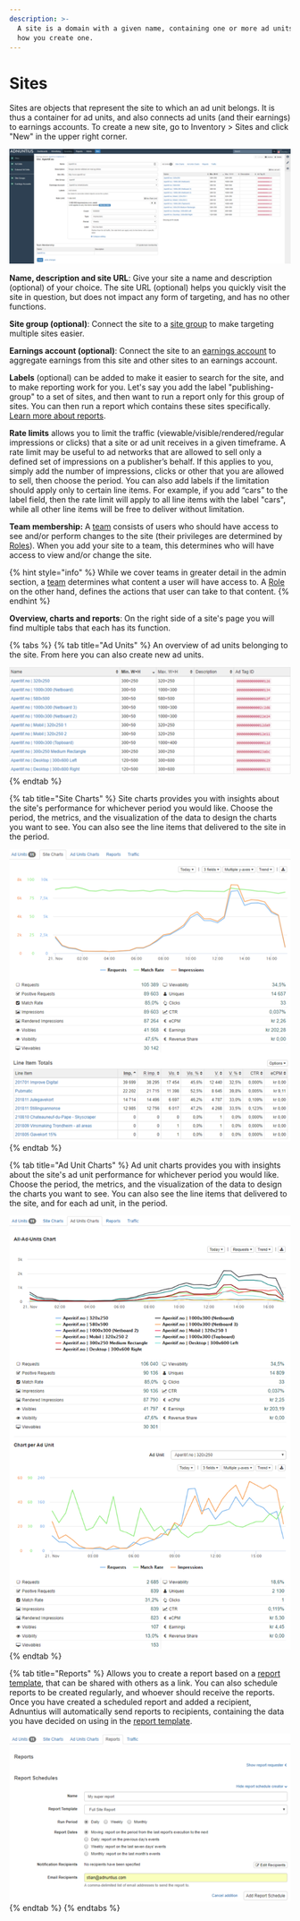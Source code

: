 ```yaml
---
description: >-
  A site is a domain with a given name, containing one or more ad units. Here is
  how you create one.
---
```


# Sites

Sites are objects that represent the site to which an ad unit belongs. It is thus a container for ad units, and also connects ad units \(and their earnings\) to earnings accounts. To create a new site, go to Inventory &gt; Sites and click "New" in the upper right corner.

![Example site and its ad units \(on the right\).](../../../.gitbook/assets/201811-advertising-site.png)

**Name, description and site URL**: Give your site a name and description \(optional\) of your choice. The site URL \(optional\) helps you quickly visit the site in question, but does not impact any form of targeting, and has no other functions.

**Site group \(optional\)**: Connect the site to a [site group](site-groups.md) to make targeting multiple sites easier. 

**Earnings account \(optional\)**: Connect the site to an [earnings account](earnings-accounts.md) to aggregate earnings from this site and other sites to an earnings account. 

**Labels** \(optional\) can be added to make it easier to search for the site, and to make reporting work for you. Let's say you add the label "publishing-group" to a set of sites, and then want to run a report only for this group of sites. You can then run a report which contains these sites specifically. [Learn more about reports](../reports/publishing-queries.md).

**Rate limits** allows you to limit the traffic \(viewable/visible/rendered/regular impressions or clicks\) that a site or ad unit receives in a given timeframe. A rate limit may be useful to ad networks that are allowed to sell only a defined set of impressions on a publisher’s behalf. If this applies to you, simply add the number of impressions, clicks or other that you are allowed to sell, then choose the period. You can also add labels if the limitation should apply only to certain line items. For example, if you add “cars” to the label field, then the rate limit will apply to all line items with the label "cars", while all other line items will be free to deliver without limitation.  

**Team membership:**  A [team](../admin/users-teams-and-roles.md) consists of users who should have access to see and/or perform changes to the site \(their privileges are determined by [Roles](../admin/users-teams-and-roles.md)\). When you add your site to a team, this determines who will have access to view and/or change the site.

{% hint style="info" %}
While we cover teams in greater detail in the admin section, a [team](../admin/users-teams-and-roles.md) determines what content a user will have access to. A [Role ](../admin/users-teams-and-roles.md)on the other hand, defines the actions that user can take to that content. 
{% endhint %}

**Overview, charts and reports**: On the right side of a site's page you will find multiple tabs that each has its function. 

{% tabs %}
{% tab title="Ad Units" %}
An overview of ad units belonging to the site. From here you can also create new ad units. 

![Ad unit overview](../../../.gitbook/assets/201811-inventory-site-ad-unit-overview.png)
{% endtab %}

{% tab title="Site Charts" %}
Site charts provides you with insights about the site's performance for whichever period you would like. Choose the period, the metrics, and the visualization of the data to design the charts you want to see. You can also see the line items that delivered to the site in the period. 

![Site charts example](../../../.gitbook/assets/201811-inventory-site-site-charts.png)
{% endtab %}

{% tab title="Ad Unit Charts" %}
Ad unit charts provides you with insights about the site's ad unit performance for whichever period you would like. Choose the period, the metrics, and the visualization of the data to design the charts you want to see. You can also see the line items that delivered to the site, and for each ad unit, in the period.

![Ad unit chart example](../../../.gitbook/assets/201811-inventory-site-ad-unit-charts.png)
{% endtab %}

{% tab title="Reports" %}
Allows you to create a report based on a [report template](../reports/reports-templates-and-schedules.md), that can be shared with others as a link. You can also schedule reports to be created regularly, and whoever should receive the reports. Once you have created a scheduled report and added a recipient, Adnuntius will automatically send reports to recipients, containing the data you have decided on using in the [report template](../reports/reports-templates-and-schedules.md). 

![Example set up for a scheduled report](../../../.gitbook/assets/201811-inventory-site-report-scheduler.png)
{% endtab %}
{% endtabs %}



